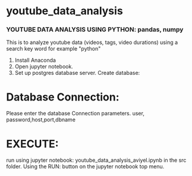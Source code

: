# youtube_data_analysis

### YOUTUBE DATA ANALYSIS USING PYTHON: pandas, numpy 

This is to analyze youtube data (videos, tags, video durations) using a search key word for example "python"

1. Install Anaconda
2. Open jupyter notebook. 
3. Set up postgres database server. Create database: <dbname>
  

# Database Connection:
Please enter the database Connection parameters. 
user, password,host,port,dbname

# EXECUTE: 
 run  using jupyter notebook: youtube_data_analysis_aviyel.ipynb  in  the src folder. Using the RUN: button on the jupyter notebook top menu.
